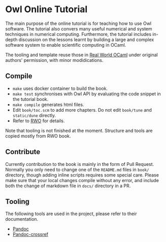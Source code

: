 # Owl Online Tutorial

The main purpose of the online tutorial is for teaching how to use Owl software. The tutorial also convers many useful numerical and system techniques in numerical computing. Furthermore, the tutorial includes in-depth discussion on the lessons learnt by building a large and complex software system to enable scientific computing in OCaml.

The tooling and template reuse those in [Real World OCaml](https://realworldocaml.org/) under original authors' permission, with minor modidications.


## Compile

- `make` uses docker container to build the book.
- `make test` synchronises with Owl API by evaluating the code snippet in the tutorial book.
- `make compile` generates html files.
- Edit `book/toc.scm` to add more chapters. Do not edit `book/tune` and `static/dune` directly.
- Refer to [RWO](https://github.com/realworldocaml/book/blob/master/README.md) for details.

Note that tooling is not finished at the moment. Structure and tools are copied mostly from RWO book.


## Contribute

Currently contribution to the book is mainly in the form of Pull Request. 
Normally you only need to change one of the `README.md` files in `book/` directory, though adding inline scripts requires some special care.
Please make sure that your local changes compile without any error, and include both the change of markdown file in `docs/` directory in a PR. 


## Tooling

The following tools are used in the project, please refer to their documentation.

- [Pandoc](https://pandoc.org/MANUAL.html)
- [Pandoc-crossref](http://lierdakil.github.io/pandoc-crossref/)